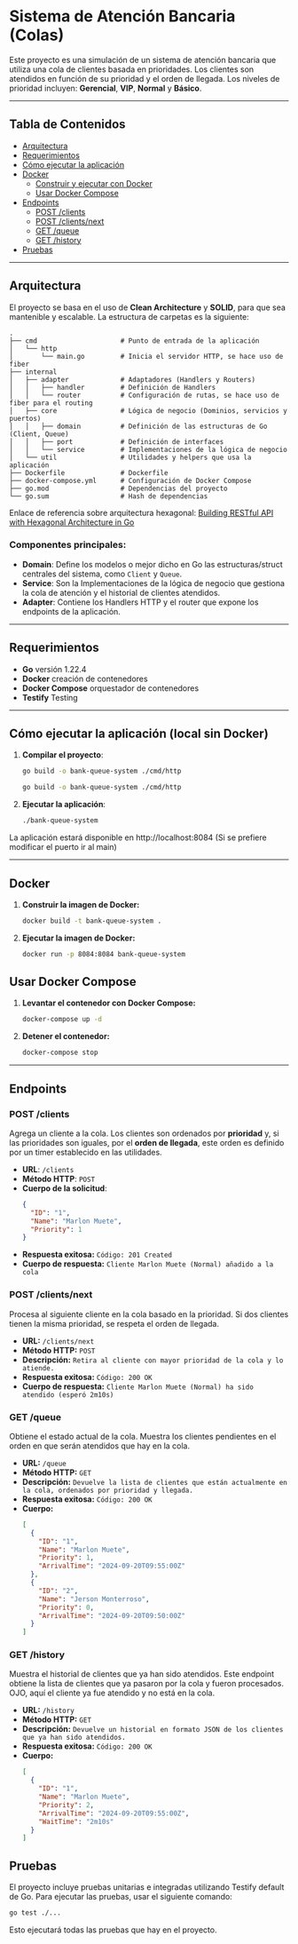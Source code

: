 # Sistema de Atención Bancaria (Colas)

Este proyecto es una simulación de un sistema de atención bancaria que utiliza una cola de clientes basada en prioridades. Los clientes son atendidos en función de su prioridad y el orden de llegada. Los niveles de prioridad incluyen: **Gerencial**, **VIP**, **Normal** y **Básico**.

---

## Tabla de Contenidos

- [Arquitectura](#arquitectura)
- [Requerimientos](#requerimientos)
- [Cómo ejecutar la aplicación](#cómo-ejecutar-la-aplicación)
- [Docker](#docker)
  - [Construir y ejecutar con Docker](#construir-y-ejecutar-con-docker)
  - [Usar Docker Compose](#usar-docker-compose)
- [Endpoints](#endpoints)
  - [POST /clients](#post-clients)
  - [POST /clients/next](#post-clientsnext)
  - [GET /queue](#get-queue)
  - [GET /history](#get-history)
- [Pruebas](#pruebas)

---

## Arquitectura

El proyecto se basa en el uso de **Clean Architecture** y **SOLID**, para que sea mantenible y escalable. La estructura de carpetas es la siguiente:
```
.
├── cmd                     # Punto de entrada de la aplicación
│   └── http
│       └── main.go         # Inicia el servidor HTTP, se hace uso de fiber
├── internal
│   ├── adapter             # Adaptadores (Handlers y Routers)
│   │   ├── handler         # Definición de Handlers
│   │   └── router          # Configuración de rutas, se hace uso de fiber para el routing
│   ├── core                # Lógica de negocio (Dominios, servicios y puertos)
│   │   ├── domain          # Definición de las estructuras de Go (Client, Queue)
│   │   ├── port            # Definición de interfaces
│   │   └── service         # Implementaciones de la lógica de negocio
│   └── util                # Utilidades y helpers que usa la aplicación
├── Dockerfile              # Dockerfile
├── docker-compose.yml      # Configuración de Docker Compose
├── go.mod                  # Dependencias del proyecto
└── go.sum                  # Hash de dependencias
```

Enlace de referencia sobre arquitectura hexagonal: [Building RESTful API with Hexagonal Architecture in Go](https://dev.to/bagashiz/building-restful-api-with-hexagonal-architecture-in-go-1mij)

### Componentes principales:
- **Domain**: Define los modelos o mejor dicho en Go las estructuras/struct centrales del sistema, como `Client` y `Queue`.
- **Service**: Son la Implementaciones de la lógica de negocio que gestiona la cola de atención y el historial de clientes atendidos.
- **Adapter**: Contiene los Handlers HTTP y el router que expone los endpoints de la aplicación.

---

## Requerimientos

- **Go** versión 1.22.4
- **Docker** creación de contenedores
- **Docker Compose** orquestador de contenedores
- **Testify** Testing

---

## Cómo ejecutar la aplicación (local sin Docker)

1. **Compilar el proyecto**:

   ```bash
   go build -o bank-queue-system ./cmd/http
   ```

   ```bash
   go build -o bank-queue-system ./cmd/http

2. **Ejecutar la aplicación**:

   ```bash
   ./bank-queue-system
   ```
  
La aplicación estará disponible en http://localhost:8084 (Si se prefiere modificar el puerto ir al main)

---

## Docker

1. **Construir la imagen de Docker:**
   ```bash
   docker build -t bank-queue-system .
   ```
2. **Ejecutar la imagen de Docker:**
   ```bash
   docker run -p 8084:8084 bank-queue-system
   ```

## Usar Docker Compose

1. **Levantar el contenedor con Docker Compose:**
   ```bash
   docker-compose up -d
   ```
2. **Detener el contenedor:**
   ```bash
   docker-compose stop
   ```

---

## Endpoints

### POST /clients

Agrega un cliente a la cola. Los clientes son ordenados por **prioridad** y, si las prioridades son iguales, por el **orden de llegada**, este orden es definido por un timer establecido en las utilidades.

- **URL**: `/clients`
- **Método HTTP**: `POST`
- **Cuerpo de la solicitud**:
  ```json
  {
    "ID": "1",
    "Name": "Marlon Muete",
    "Priority": 1
  }
  ```
- **Respuesta exitosa:**
  `Código: 201 Created`
- **Cuerpo de respuesta:**
  `Cliente Marlon Muete (Normal) añadido a la cola`

  
### POST /clients/next

Procesa al siguiente cliente en la cola basado en la prioridad. Si dos clientes tienen la misma prioridad, se respeta el orden de llegada.

- **URL:** `/clients/next`
- **Método HTTP:** `POST`
- **Descripción:** `Retira al cliente con mayor prioridad de la cola y lo atiende.`
- **Respuesta exitosa:**
  `Código: 200 OK`
- **Cuerpo de respuesta:**
  `Cliente Marlon Muete (Normal) ha sido atendido (esperó 2m10s)`


### GET /queue

Obtiene el estado actual de la cola. Muestra los clientes pendientes en el orden en que serán atendidos que hay en la cola.

- **URL:** `/queue`
- **Método HTTP:** `GET`
- **Descripción:** `Devuelve la lista de clientes que están actualmente en la cola, ordenados por prioridad y llegada.`
- **Respuesta exitosa:**
  `Código: 200 OK`
- **Cuerpo:**
  ```json
  [
    {
      "ID": "1",
      "Name": "Marlon Muete",
      "Priority": 1,
      "ArrivalTime": "2024-09-20T09:55:00Z"
    },
    {
      "ID": "2",
      "Name": "Jerson Monterroso",
      "Priority": 0,
      "ArrivalTime": "2024-09-20T09:50:00Z"
    }
  ]
  ```


### GET /history

Muestra el historial de clientes que ya han sido atendidos. Este endpoint obtiene la lista de clientes que ya pasaron por la cola y fueron procesados. OJO, aquí el cliente ya fue atendido y no está en la cola.

- **URL:** `/history`
- **Método HTTP:** `GET`
- **Descripción:** `Devuelve un historial en formato JSON de los clientes que ya han sido atendidos.`
- **Respuesta exitosa:**
  `Código: 200 OK`
- **Cuerpo:**
  ```json
  [
    {
      "ID": "1",
      "Name": "Marlon Muete",
      "Priority": 2,
      "ArrivalTime": "2024-09-20T09:55:00Z",
      "WaitTime": "2m10s"
    }
  ]
  ```


## Pruebas

El proyecto incluye pruebas unitarias e integradas utilizando Testify default de Go. Para ejecutar las pruebas, usar el siguiente comando:

  ```bash
  go test ./...
  ```

Esto ejecutará todas las pruebas que hay en el proyecto.